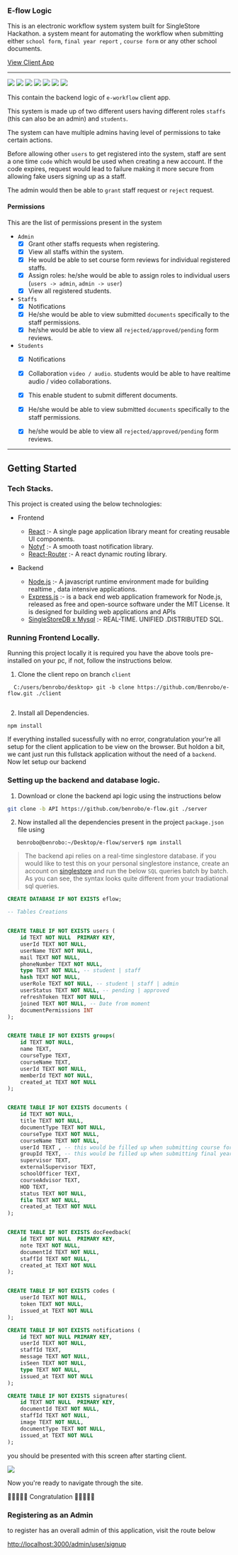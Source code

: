 ### E-flow Logic

This is an electronic workflow system system built for SingleStore Hackathon. a system meant for automating the workflow when submitting either `school form`, `final year report` , `course form` or any other school documents.

[View Client App](https://github.com/benrobo/e-flow/client)

-------

<img src="https://d112y698adiu2z.cloudfront.net/photos/production/software_photos/002/278/081/datas/original.png" />

<img src="https://d112y698adiu2z.cloudfront.net/photos/production/software_photos/002/278/074/datas/original.png" />

<img src="https://d112y698adiu2z.cloudfront.net/photos/production/software_photos/002/278/078/datas/original.png" />

<img src="https://d112y698adiu2z.cloudfront.net/photos/production/software_photos/002/278/083/datas/original.png" />

<img src="https://d112y698adiu2z.cloudfront.net/photos/production/software_photos/002/278/077/datas/original.png" />

<img src="https://d112y698adiu2z.cloudfront.net/photos/production/software_photos/002/279/830/datas/original.png" />

<img src="https://d112y698adiu2z.cloudfront.net/photos/production/software_photos/002/279/831/datas/original.png" />


This contain the backend logic of `e-workflow` client app.

This system is made up of two different users having different roles
`staffs` (this can also be an admin) and `students`.

The system can have multiple admins having level of permissions to take certain actions.

Before allowing other `users` to get registered into the system, staff are sent a one time `code` which would be used when creating a new account. If the code expires, request would lead to failure making it more secure from allowing fake users signing up as a staff.

The admin would then be able to `grant` staff request or `reject` request.

#### Permissions
This are the list of permissions present in the system

- `Admin`
  - [x] Grant other staffs requests when registering.
  - [x] View all staffs within the system.
  - [x] He would be able to set course form reviews for individual registered staffs.
  - [x] Assign roles: he/she would be able to assign roles to individual users (`users -> admin`, `admin -> user`)
  - [x] View all registered students.

- `Staffs`
    - [x] Notifications
    - [x] He/she would be able to view submitted `documents` specifically to the staff permissions.
    - [x] he/she would be able to view all `rejected/approved/pending` form reviews.  

- `Students`
  - [x] Notifications
  - [x] Collaboration `video / audio`. students would be able to have realtime audio / video collaborations.
  - [x] This enable student to submit different documents.  
  - [x] He/she would be able to view submitted `documents` specifically to the staff permissions.
  - [x] he/she would be able to view all `rejected/approved/pending` form reviews.  


------

## Getting Started

### Tech Stacks.

This project is created using the below technologies:

- Frontend

  - [React](https://reactjs.org/) :- A single page application library meant for creating reusable UI components.
  - [Notyf](https://carlosroso.com/notyf/) :- A smooth toast notification library.
  - [React-Router](https://reactrouter.com/) :- A react dynamic routing library.
  
- Backend
  - [Node.js](https://nodejs.org/en/) :- A javascript runtime environment made for building realtime , data intensive applications.
  - [Express.js](https://expressjs.com/) :- is a back end web application framework for Node.js, released as free and open-source software under the MIT License. It is designed for building web applications and APIs
  - [SingleStoreDB x Mysql](https://singlestore.com) :- REAL-TIME. UNIFIED .DISTRIBUTED SQL.

### Running Frontend Locally.

Running this project locally it is required you have the above tools pre-installed on your pc, if not, follow the instructions below.

1. Clone the client repo on branch `client`
```
  C:/users/benrobo/desktop> git -b clone https://github.com/Benrobo/e-flow.git ./client
  
```

2. Install all Dependencies.
```
npm install
```

If everything installed sucessfully with no error, congratulation your're all setup for the client application to be view on the browser.
But holdon a bit, we cant just run this fullstack application without the need of a `backend`. Now let setup our backend

### Setting up the backend and database logic.

1. Download or clone the backend api logic using the instructions below

  ```sh
  git clone -b API https://github.com/benrobo/e-flow.git ./server
  ```

2. Now installed all the dependencies present in the project `package.json` file using

```
   benrobo@benrobo:~/Desktop/e-flow/server$ npm install
```

> The backend api relies on a real-time singlestore database. if you would like to test this on your personal singlestore instance, create an account on [singlestore](https://singlestore.com) and run the below `SQL` queries batch by batch. As you can see, the syntax looks quite different from your tradiational sql queries.

```sql
CREATE DATABASE IF NOT EXISTS eflow;

-- Tables Creations


CREATE TABLE IF NOT EXISTS users (
    id TEXT NOT NULL  PRIMARY KEY,
    userId TEXT NOT NULL,
    userName TEXT NOT NULL,
    mail TEXT NOT NULL,
    phoneNumber TEXT NOT NULL,
    type TEXT NOT NULL, -- student | staff
    hash TEXT NOT NULL,
    userRole TEXT NOT NULL, -- student | staff | admin
    userStatus TEXT NOT NULL, -- pending | approved
    refreshToken TEXT NOT NULL,
    joined TEXT NOT NULL, -- Date from moment
    documentPermissions INT
);


CREATE TABLE IF NOT EXISTS groups(
    id TEXT NOT NULL,
    name TEXT,
    courseType TEXT,
    courseName TEXT,
    userId TEXT NOT NULL,
    memberId TEXT NOT NULL,
    created_at TEXT NOT NULL
);


CREATE TABLE IF NOT EXISTS documents (
    id TEXT NOT NULL,
    title TEXT NOT NULL,
    documentType TEXT NOT NULL,
    courseType TEXT NOT NULL,
    courseName TEXT NOT NULL,
    userId TEXT , -- this would be filled up when submitting course form
    groupId TEXT, -- this would be filled up when submitting final year project
    supervisor TEXT,
    externalSupervisor TEXT,
    schoolOfficer TEXT,
    courseAdvisor TEXT,
    HOD TEXT,
    status TEXT NOT NULL,
    file TEXT NOT NULL,
    created_at TEXT NOT NULL
);


CREATE TABLE IF NOT EXISTS docFeedback(
    id TEXT NOT NULL  PRIMARY KEY,
    note TEXT NOT NULL,
    documentId TEXT NOT NULL,
    staffId TEXT NOT NULL,
    created_at TEXT NOT NULL
);


CREATE TABLE IF NOT EXISTS codes (
    userId TEXT NOT NULL,
    token TEXT NOT NULL,
    issued_at TEXT NOT NULL
);

CREATE TABLE IF NOT EXISTS notifications (
    id TEXT NOT NULL PRIMARY KEY,
    userId TEXT NOT NULL,
    staffId TEXT,
    message TEXT NOT NULL,
    isSeen TEXT NOT NULL,
    type TEXT NOT NULL,
    issued_at TEXT NOT NULL
);

CREATE TABLE IF NOT EXISTS signatures(
    id TEXT NOT NULL  PRIMARY KEY,
    documentId TEXT NOT NULL,
    staffId TEXT NOT NULL,
    image TEXT NOT NULL,
    documentType TEXT NOT NULL,
    issued_at TEXT NOT NULL
);

```

you should be presented with this screen after starting client.

<img src="https://raw.githubusercontent.com/Benrobo/e-workflow-client/main/readmeImg/login.PNG">

Now you're ready to navigate through the site.

🎊🎊🎊🎊🎊 Congratulation 🎊🎊🎊🎊🎊

### Registering as an Admin

to register has an overall admin of this application, visit the route below

[http://localhost:3000/admin/user/signup](http://localhost:3000/admin/user/signup)


